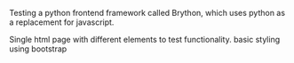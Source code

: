 Testing a python frontend framework called Brython, which uses python as a replacement for javascript.

Single html page with different elements to test functionality.
basic styling using bootstrap
